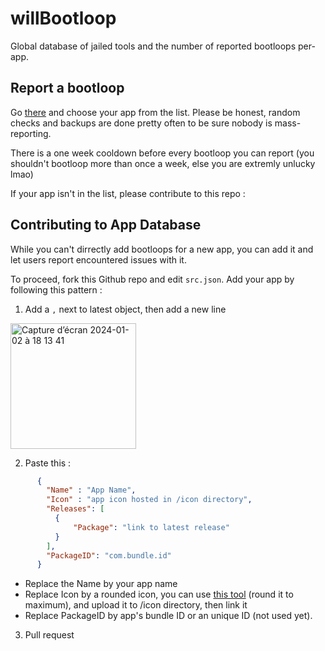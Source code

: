 # willBootloop
Global database of jailed tools and the number of reported bootloops per-app.

## Report a bootloop
Go [there](https://cclerc.ch/willBootloop/submit/) and choose your app from the list. Please be honest, random checks and backups are done pretty often to be sure nobody is mass-reporting. 

There is a one week cooldown before every bootloop you can report (you shouldn't bootloop more than once a week, else you are extremly unlucky lmao)


If your app isn't in the list, please contribute to this repo :

## Contributing to App Database
While you can't dirrectly add bootloops for a new app, you can add it and let users report encountered issues with it.

To proceed, fork this Github repo and edit `src.json`. Add your app by following this pattern :
1. Add a `,` next to latest object, then add a new line
   
<img width="201" alt="Capture d’écran 2024-01-02 à 18 13 41" src="https://github.com/c22dev/willBootloop/assets/102235607/da472792-ee5c-4ff4-9229-53c8b8887326">

2. Paste this :
```json
      {
        "Name" : "App Name",
        "Icon" : "app icon hosted in /icon directory",
        "Releases": [
          {
              "Package": "link to latest release"
          }
        ],
        "PackageID": "com.bundle.id"
      }
```
- Replace the Name by your app name
- Replace Icon by a rounded icon, you can use [this tool](https://round-corner.imageonline.co) (round it to maximum), and upload it to /icon directory, then link it
- Replace PackageID by app's bundle ID or an unique ID (not used yet).
3. Pull request




